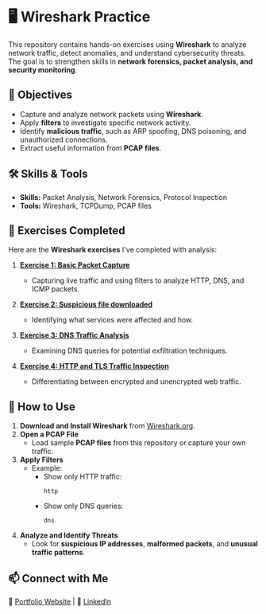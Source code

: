 # 🖥️ Wireshark Practice

This repository contains hands-on exercises using **Wireshark** to analyze network traffic, detect anomalies, and understand cybersecurity threats. The goal is to strengthen skills in **network forensics, packet analysis, and security monitoring**.

## 📌 Objectives
- Capture and analyze network packets using **Wireshark**.
- Apply **filters** to investigate specific network activity.
- Identify **malicious traffic**, such as ARP spoofing, DNS poisoning, and unauthorized connections.
- Extract useful information from **PCAP files**.

## 🛠️ Skills & Tools
- **Skills:** Packet Analysis, Network Forensics, Protocol Inspection  
- **Tools:** Wireshark, TCPDump, PCAP files

## 📝 Exercises Completed
Here are the **Wireshark exercises** I've completed with analysis:

1. **[Exercise 1: Basic Packet Capture](https://github.com/yourusername/wireshark-practice/exercise1.md)**
   - Capturing live traffic and using filters to analyze HTTP, DNS, and ICMP packets.
   
2. **[Exercise 2: Suspicious file downloaded](https://github.com/AKworlds/WireShark-Practice/blob/exercises/Exercise%202)**
   - Identifying what services were affected and how.

3. **[Exercise 3: DNS Traffic Analysis](https://github.com/yourusername/wireshark-practice/exercise3.md)**
   - Examining DNS queries for potential exfiltration techniques.

4. **[Exercise 4: HTTP and TLS Traffic Inspection](https://github.com/yourusername/wireshark-practice/exercise4.md)**
   - Differentiating between encrypted and unencrypted web traffic.

## 🚀 How to Use
1. **Download and Install Wireshark** from [Wireshark.org](https://www.wireshark.org/).
2. **Open a PCAP File**  
   - Load sample **PCAP files** from this repository or capture your own traffic.
3. **Apply Filters**  
   - Example:  
     - Show only HTTP traffic:  
       ```plaintext
       http
       ```
     - Show only DNS queries:  
       ```plaintext
       dns
       ```
4. **Analyze and Identify Threats**  
   - Look for **suspicious IP addresses**, **malformed packets**, and **unusual traffic patterns**.

## 📫 Connect with Me
🔗 [Portfolio Website](https://yourwebsite.com) | 🔗 [LinkedIn](www.linkedin.com/in/akmara)
